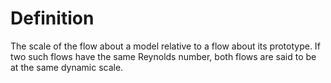 # Definition

The scale of the flow about a model relative to a flow about its
prototype. If two such flows have the same Reynolds number, both flows
are said to be at the same dynamic scale.

